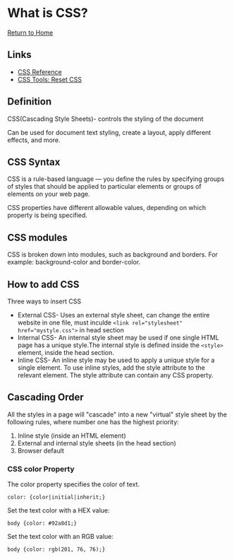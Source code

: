 # What is CSS?

[Return to Home](https://sethppierce.github.io/reading-notes)

## Links

- [CSS Reference](https://developer.mozilla.org/en-US/docs/Web/CSS/Reference)
- [CSS Tools: Reset CSS](https://meyerweb.com/eric/tools/css/reset/)

## Definition

CSS(Cascading Style Sheets)- controls the styling of the document

Can be used for document text styling, create a layout, apply different effects, and more.

## CSS Syntax

CSS is a rule-based language — you define the rules by specifying groups of styles that should be applied to particular elements or groups of elements on your web page.

CSS properties have different allowable values, depending on which property is being specified.

## CSS modules

CSS is broken down into modules, such as background and borders. For example: background-color and border-color.

## How to add CSS

Three ways to insert CSS

- External CSS- Uses an external style sheet, can change the entire website in one file, must inculde `<link rel="stylesheet" href="mystyle.css">` in head section
- Internal CSS- An internal style sheet may be used if one single HTML page has a unique style.The internal style is defined inside the `<style>` element, inside the head section.
- Inline CSS- An inline style may be used to apply a unique style for a single element. To use inline styles, add the style attribute to the relevant element. The style attribute can contain any CSS property.

## Cascading Order

All the styles in a page will "cascade" into a new "virtual" style sheet by the following rules, where number one has the highest priority:

1. Inline style (inside an HTML element)
2. External and internal style sheets (in the head section)
3. Browser default

### CSS color Property

The color property specifies the color of text.

`color: {color|initial|inherit;}`

Set the text color with a HEX value:

`body {color: #92a8d1;}`

Set the text color with an RGB value:

`body {color: rgb(201, 76, 76);}`
